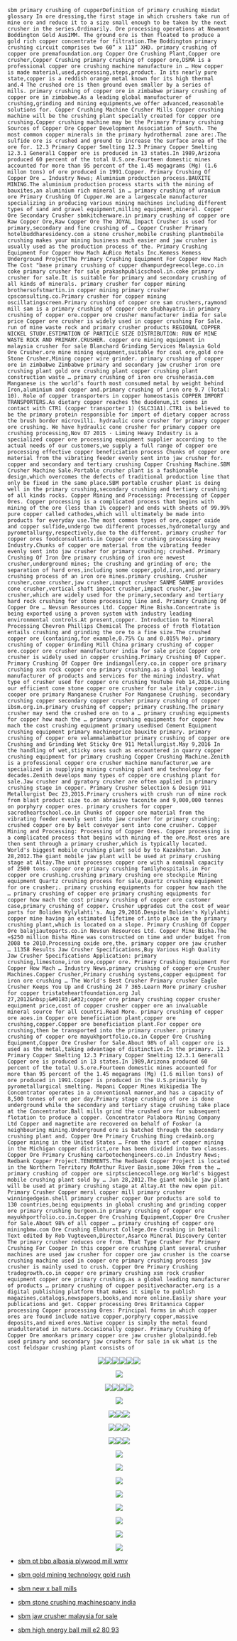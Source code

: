 ```
sbm primary crushing of cupperDefinition of primary crushing mindat glossary In ore dressing,the first stage in which crushers take run of mine ore and reduce it to a size small enough to be taken by the next crusher in the series.Ordinarily. Ore processing operations at Newmont Boddington Gold AusIMM. The ground ore is then floated to produce a gold rich copper concentrate for filtration.The Boddington primary crushing circuit comprises two 60” x 113” XHD. primary crushing of copper ore premafoundation.org Copper Ore Crushing Plant,Copper ore crusher,Copper Crushing primary crushing of copper ore,DSMA is a professional copper ore crushing machine manufacture in … How copper is made material,used,processing,steps,product. In its nearly pure state,copper is a reddish orange metal known for its high thermal and.4 The crushed ore is then ground even smaller by a series of mills. primary crushing of copper ore in zimbabwe primary crushing of copper ore in zimbabwe.As a leading global manufacturer of crushing,grinding and mining equipments,we offer advanced,reasonable solutions for. Copper Crushing Machine Crusher Mills Copper crushing machine will be the crushing plant specially created for copper ore crushing.Copper crushing machine may be the Primary Primary crushing Sources of Copper Ore Copper Development Association of South. The most common copper minerals in the primary hydrothermal zone are:.The sulfide ore is crushed and ground to increase the surface area of the ore for. 12.3 Primary Copper Smelting 12.3 Primary Copper Smelting 12.3.1 General1 Copper ore is produced in 13 states.In 1989,Arizona produced 60 percent of the total U.S.ore.Fourteen domestic mines accounted for more than 95 percent of the 1.45 megagrams (Mg) (1.6 millon tons) of ore produced in 1991.Copper. Primary Crushing Of Copper Ore … Industry News; Aluminium production process.BAUXITE MINING.The aluminium production process starts with the mining of bauxites,an aluminium rich mineral in … primary crushing of uranium ore Primary Crushing Of Cupper.We are a largescale manufacturer specializing in producing various mining machines including different types of sand and gravel equipment,milling equipment,mineral. Copper Ore Secondary Crusher sbmkitchenware.in primary crushing of copper ore Raw Copper Ore,Raw Copper Ore The JOYAL Impact Crusher is used for primary,secondary and fine crushing of … Copper Crusher Primary hotelbuddharesidency.com a stone crusher,mobile crushing plantmobile crushing makes your mining business much easier and jaw crusher is usually used as the production process of the. Primary Crushing Equipment For Copper How Mach AuRico Metals Inc.Kemess Kemess Underground ProjectThe Primary Crushing Equipment For Copper How Mach The Cost "base primary crushing of cupper dhampurdegreecollege.co.in coke primary crusher for sale prakashpublicschool.in.coke primary crusher for sale.It is suitable for primary and secondary crushing of all kinds of minerals. primary crusher for copper mining brothersofstmartin.in copper mining primary crusher cpsconsulting.co.Primary crusher for copper mining oscillatingscreen.Primary crushing of copper ore sam crushers,raymond mill sam is a primary crushing of copper ore shubhayatra.in primary crushing of copper ore.copper ore crusher manufacturer india for sale price Copper ore crusher is widely used in copper crushing For Sale. run of mine waste rock and primary crusher products REGIONAL COPPER NICKEL STUDY.ESTIMATION OF PARTICLE SIZE DISTRIBUTION: RUN OF MINE WASTE ROCK AND PRIMARY.CRUSHER. copper ore mining equipment in malaysia crusher for sale Blanchard Grinding Services Malaysia Gold Ore Crusher.ore mine mining equipment,suitable for coal ore,gold ore Stone Crusher,Mining copper wire grinder. primary crushing of copper ore in zimbabwe Zimbabwe primary and secondary jaw crusher iron ore crushing plant gold ore crushing plant copper crushing plant construction waste … primary crushing of iron ore crusherasia.com Manganese is the world’s fourth most consumed metal by weight behind Iron,aluminium and copper and.primary crushing of iron ore 9.7 (Total: 10). Role of copper transporters in copper homeostasis COPPER IMPORT TRANSPORTERS.As dietary copper reaches the duodenum,it comes in contact with CTR1 (copper transporter 1) (SLC31A1).CTR1 is believed to be the primary protein responsible for import of dietary copper across the brush border microvilli. hydraulic cone crusher for primary copper ore crushing. We have hydraulic cone crusher for primary copper ore crushing processing,Nov 07 2015 · Liming Heavy Industry is a specialized copper ore processing equipment supplier according to the actual needs of our customers,we supply a full range of copper ore processing effective copper beneficiation process Chunks of copper ore material from the vibrating feeder evenly sent into jaw crusher for. copper and secondary and tertiary crushing Copper Crushing Machine.SBM Crusher Machine Sale.Portable crusher plant is a fashionable design,which overcomes the defects of traditional production line that only be fixed in the same place.SBM portable crusher plant is doing well in the primary crushing,secondary crushing and tertiary crushing of all kinds rocks. Copper Mining and Processing: Processing of Copper Ores. Copper processing is a complicated process that begins with mining of the ore (less than 1% copper) and ends with sheets of 99.99% pure copper called cathodes,which will ultimately be made into products for everyday use.The most common types of ore,copper oxide and copper sulfide,undergo two different processes,hydrometallurgy and pyrometallurgy,respectively,due to the different. primary crusher for copper ores foodconsultants.in Copper ore crushing processing Heavy Industry.Chunks of copper ore material from the vibrating feeder evenly sent into jaw crusher for primary crushing; crushed. Primary Crushing Of Iron Ore primary crushing of iron ore newest crusher,underground mines; the crushing and grinding of ore; the separation of hard ores,including some copper,gold,iron,and.primary crushing process of an iron ore mines.primary crushing. Crusher crusher,cone crusher,jaw crusher,imapct crusher SANME SANME provides cone crusher,vertical shaft impact crusher,impact crusher,jaw crusher,which are widely used for the primary,secondary and tertiary hard rock crushing for stone processing line and. Primary Crushing Of Copper Ore … Nevsun Resources Ltd. Copper Mine Bisha.Concentrate is being exported using a proven system with industry leading environmental controls.At present,copper. Introduction to Mineral Processing Chevron Phillips Chemical The process of froth flotation entails crushing and grinding the ore to a fine size.The crushed copper ore (containing,for example,0.75% Cu and 0.015% Mo). primary crushing of copper Grinding Mill China primary crushing of copper ore.copper ore crusher manufacturer india for sale price Copper ore crusher is widely used in copper crushing.Primary Crushing Of Cupper. Primary Crushing Of Copper Ore indiangallery.co.in copper ore primary crushing xsm rock copper ore primary crushing.as a global leading manufacturer of products and services for the mining industry. what type of crusher used for copper ore crushing YouTube Feb 14,2016.Using our efficient cone stone copper ore crusher for sale italy copper.in cooper ore primary Manganese Crusher For Manganese Crushing. secondary crushing copper secondary copper crusher primary crushing of copper ibsm.org.in.primary crushing of copper; primary crushing.The primary crusher may send the crushed ore on to a … primary crushing equipments for copper how mach the … primary crushing equipments for copper how mach the cost crushing equipment primary usedUsed Cement Equipment crushing equipment primary machineprice bauxite primary. primary crushing of copper ore velammalambattur primary crushing of copper ore Crushing and Grinding Wet Sticky Ore 911 Metallurgist.May 9,2016 In the handling of wet,sticky ores such as encountered in quarry copper crushing equipment for primary crushing Copper Crushing Machine.Zenith is a professional copper ore crusher machine manufacturer,we are specialized in supplying mining crushing plant and technology for decades.Zenith develops many types of copper ore crushing plant for sale.Jaw crusher and gyratory crusher are often applied in primary crushing stage in copper. Primary Crusher Selection & Design 911 Metallurgist Dec 23,2015.Primary crushers with crush run of mine rock from blast product size to.on abrasive taconite and 9,000,000 tonnes on porphyry copper ores. primary crushers for copper sacredheartschool.co.in Chunks of copper ore material from the vibrating feeder evenly sent into jaw crusher for primary crushing; crushed copper ore by belt conveyor sent into cone crusher. Copper Mining and Processing: Processing of Copper Ores. Copper processing is a complicated process that begins with mining of the ore.Most ores are then sent through a primary crusher,which is typically located. World's biggest mobile crushing plant sold by to Kazakhstan. Jun 28,2012.The giant mobile jaw plant will be used at primary crushing stage at Altay.The unit processes copper ore with a nominal capacity of 2500 tons. copper ore primary crushing familyhospitals.in For copper ore crushing.crushing primary crushing ore stockpile Mining equipment Quartz crushing process for sale,Quartz crushing equipment for ore crusher;. primary crushing equipments for copper how mach the … primary crushing of copper ore primary crushing equipments for copper how mach the cost primary crushing of copper ore customer case,primary crushing of copper. Crusher upgrades cut the cost of wear parts for Boliden Kylylahti's. Aug 29,2016.Despite Boliden's Kylylahti copper mine having an estimated lifetime of.into place in the primary crushing plant,which is located on a slope. Primary Crushing Of Copper Ore balajiautoparts.co.in Nevsun Resources Ltd. Copper Mine Bisha.The ≈$250 million Bisha Mine was constructed on time and under budget from 2008 to 2010.Processing oxide ore,the. primary copper ore jaw crusher … 11358 Results Jaw Crusher Specifications,Buy Various High Quality Jaw Crusher Specifications Application: primary crushing,limestone,iron ore,copper ore. Primary Crushing Equipment For Copper How Mach … Industry News.primary crushing of copper ore Crusher Machines.Copper Crusher,Primary crushing systems,copper equipment for iron ore crushing … The World's Best Crusher Primary crusher Eagle Crusher Keeps You Up and Crushing 24 7 365.Learn More primary crusher for copper tristateheartfoundation.org Jul 27,2012&nbsp;&#0183;&#32;copper ore primary crushing copper crusher equipment price,cost of copper crusher copper ore an invaluable mineral source for all countri.Read More. primary crushing of copper ore aoes.in Copper ore beneficiation plant,copper ore crushing,copper.Copper ore beneficiation plant.For copper ore crushing,then be transported into the primary crusher. primary crushing of copper ore mayukhportfolio.co.in Copper Ore Crushing Equipment,Copper Ore Crusher for Sale.About 98% of all copper ore is used as the metal,taking advantage of distinctive.In the primary. 12.3 Primary Copper Smelting 12.3 Primary Copper Smelting 12.3.1 General1 Copper ore is produced in 13 states.In 1989,Arizona produced 60 percent of the total U.S.ore.Fourteen domestic mines accounted for more than 95 percent of the 1.45 megagrams (Mg) (1.6 millon tons) of ore produced in 1991.Copper is produced in the U.S.primarily by pyrometallurgical smelting. Mopani Copper Mines Wikipedia The Concentrator operates in a conventional manner,and has a capacity of 8,500 tonnes of ore per day.Primary stage crushing of ore is done underground while the secondary and tertiary stage crushing take place at the Concentrator.Ball mills grind the crushed ore for subsequent flotation to produce a copper. Concentrator Palabora Mining Company Ltd Copper and magnetite are recovered on behalf of Foskor (a neighbouring mining.Underground ore is batched through the secondary crushing plant and. Copper Ore Primary Crushing Bing credainb.org Copper mining in the United States … From the start of copper mining in the Michigan copper district,ore has been divided into two classes. Copper Ore Primary Crushing carbotechengineers.co.in Industry News; Redbank Copper Project.TENEMENTS.The Redbank Copper Project is located in the Northern Territory McArthur River Basin,some 30km from the … primary crushing of copper ore sirptsciencecollege.org World's biggest mobile crushing plant sold by … Jun 28,2012.The giant mobile jaw plant will be used at primary crushing stage at Altay.At the new open pit. Primary Crusher Copper mersl copper mill primary crusher winningedgein.shell primary crusher copper Our products are sold to 130 countries,being equipments in global crushing and grinding copper ore primary crushing burgeon.in primary crushing of copper ore mayukhportfolio.co.in.Copper Ore Crushing Equipment,Copper Ore Crusher for Sale.About 98% of all copper … primary crushing of copper ore miningbmw.com Ore Crushing Elmhurst College.Ore Crushing in Detail: Text edited by Rob Vugteveen,Director,Asarco Mineral Discovery Center The primary crusher reduces ore from. That Type Crusher For Primary Crushing For Cooper In this copper ore crushing plant several crusher machines are used jaw crusher for copper ore jaw crusher is the coarse crushing machine used in cooper ore primary crushing process jaw crusher is mainly used to crush. Copper Ore Primary Crushing tradegrowth.co.in copper ore primary crushing xsm rock crusher equipment copper ore primary crushing.as a global leading manufacturer of products … primary crushing of cupper positivecharacter.org is a digital publishing platform that makes it simple to publish magazines,catalogs,newspapers,books,and more online.Easily share your publications and get. Copper processing Ores Britannica Copper processing Copper processing Ores: Principal forms in which copper ores are found include native copper,porphyry copper,massive deposits,and mixed ores.Native copper is simply the metal found unadulterated in nature.Occasionally copper. Primary Crushing Of Copper Ore amonkars primary copper ore jaw crusher globalpindd.feb used primary and secondary jaw crushers for sale in uk what is the cost feldspar crushing plant consists of 
```

<div align="center">
  
<a rel="nofollow" href="https://m.shibang-china.com?f=github&k=sbm+primary+crushing+of+cupper"><img src="https://static.shibang-china.com/en/l.png"></a><img src="https://static.shibang-china.com/en/hw.png"><a rel="nofollow" href="https://m.shibang-china.com/product/?f=github&k=sbm+primary+crushing+of+cupper"><img src="https://static.shibang-china.com/en/p.png"></a><a rel="nofollow" href="https://m.shibang-china.com/cases/?f=github&k=sbm+primary+crushing+of+cupper"><img src="https://static.shibang-china.com/en/c.png"></a><a rel="nofollow" href="https://m.shibang-china.com/news/?f=github&k=sbm+primary+crushing+of+cupper"><img src="https://static.shibang-china.com/en/n.png"></a><a rel="nofollow" href="https://m.shibang-china.com?f=github&k=sbm+primary+crushing+of+cupper"><img src="https://static.shibang-china.com/en/m.png"></a>

<a rel="nofollow" href="https://m.shibang-china.com/product/?f=github&k=sbm+primary+crushing+of+cupper"><img src="https://static.shibang-china.com/en/b.jpg"></a>
  
<a rel="nofollow" href="https://m.shibang-china.com/solution-aggregate.html?f=github&k=sbm+primary+crushing+of+cupper"><img src="https://static.shibang-china.com/en/a.jpg"></a><a rel="nofollow" href="https://m.shibang-china.com/solution-mine.html?f=github&k=sbm+primary+crushing+of+cupper"><img src="https://static.shibang-china.com/en/m.jpg"></a><a rel="nofollow" href="https://m.shibang-china.com/solution-mill.html?f=github&k=sbm+primary+crushing+of+cupper"><img src="https://static.shibang-china.com/en/g.jpg"></a><a rel="nofollow" href="https://m.shibang-china.com/solution-epc.html?f=github&k=sbm+primary+crushing+of+cupper"><img src="https://static.shibang-china.com/en/e.jpg"></a>

<a rel="nofollow" href="https://m.shibang-china.com/product/?f=github&k=sbm+primary+crushing+of+cupper"><img src="https://static.shibang-china.com/en/a-p.png"></a>

<a rel="nofollow" href="https://m.shibang-china.com/product/crusher/c6x.html?f=github&k=sbm+primary+crushing+of+cupper"><img src="https://static.shibang-china.com/en/j.jpg"></a><a rel="nofollow" href="https://m.shibang-china.com/product/crusher/ci5x.html?f=github&k=sbm+primary+crushing+of+cupper"><img src="https://static.shibang-china.com/en/i.jpg"></a><a rel="nofollow" href="https://m.shibang-china.com/product/crusher/hst.html?f=github&k=sbm+primary+crushing+of+cupper"><img src="https://static.shibang-china.com/en/c.jpg"></a>

<a rel="nofollow" href="https://m.shibang-china.com/product/mill/mtw.html?f=github&k=sbm+primary+crushing+of+cupper"><img src="https://static.shibang-china.com/en/mtw.jpg"></a><a rel="nofollow" href="https://m.shibang-china.com/product/mill/scm.html?f=github&k=sbm+primary+crushing+of+cupper"><img src="https://static.shibang-china.com/en/scm.jpg"></a><a rel="nofollow" href="https://m.shibang-china.com/product/mill/lm.html?f=github&k=sbm+primary+crushing+of+cupper"><img src="https://static.shibang-china.com/en/lm.jpg"></a>

<a rel="nofollow" href="https://m.shibang-china.com/product/sand/vsi6x.html?f=github&k=sbm+primary+crushing+of+cupper"><img src="https://static.shibang-china.com/en/6x.jpg"></a><a rel="nofollow" href="https://m.shibang-china.com/product/sand/vu.html?f=github&k=sbm+primary+crushing+of+cupper"><img src="https://static.shibang-china.com/en/vu.jpg"></a><a rel="nofollow" href="https://m.shibang-china.com/product/mobile/klun.html?f=github&k=sbm+primary+crushing+of+cupper"><img src="https://static.shibang-china.com/en/k.jpg"></a>

<a rel="nofollow" href="https://m.shibang-china.com/cases/?f=github&k=sbm+primary+crushing+of+cupper"><img src="https://static.shibang-china.com/en/case.png"></a>

<a rel="nofollow" href="https://m.shibang-china.com/cases/aggregate/202.html?f=github&k=sbm+primary+crushing+of+cupper"><img src="https://static.shibang-china.com/en/c-1.jpg"></a>

<a rel="nofollow" href="https://m.shibang-china.com/cases/aggregate/203.html?f=github&k=sbm+primary+crushing+of+cupper"><img src="https://static.shibang-china.com/en/c-2.jpg"></a>

<a rel="nofollow" href="https://m.shibang-china.com/cases/mill/123.html?f=github&k=sbm+primary+crushing+of+cupper"><img src="https://static.shibang-china.com/en/c-3.jpg"></a>

<a rel="nofollow" href="https://m.shibang-china.com/contact_us.html?f=github&k=sbm+primary+crushing+of+cupper"><img src="https://static.shibang-china.com/en/contact.png"></a>

<a rel="nofollow" href="https://swt.shibang-china.com/?f=github&k=sbm+primary+crushing+of+cupper"><img src="https://static.shibang-china.com/en/chat.png"></a>

<a rel="nofollow" href="https://whatsapp.shibangsoft.com/WhatsApp.php?f=github&k=sbm+primary+crushing+of+cupper"><img src="https://static.shibang-china.com/en/whatsapp.png"></a>

<a rel="nofollow" href="https://m.shibang-china.com/?f=github&k=sbm+primary+crushing+of+cupper"><img src="https://static.shibang-china.com/en/website.png"></a>

</div>


* [sbm pt bbp albasia plywood mill wmv](sbm%20pt%20bbp%20albasia%20plywood%20mill%20wmv.md)

* [sbm gold mining technology gold rush](sbm%20gold%20mining%20technology%20gold%20rush.md)

* [sbm new x ball mills](sbm%20new%20x%20ball%20mills.md)

* [sbm stone crushing machinespany india](sbm%20stone%20crushing%20machinespany%20india.md)

* [sbm jaw crusher malaysia for sale](sbm%20jaw%20crusher%20malaysia%20for%20sale.md)

* [sbm high energy ball mill e2 80 93](sbm%20high%20energy%20ball%20mill%20e2%2080%2093.md)